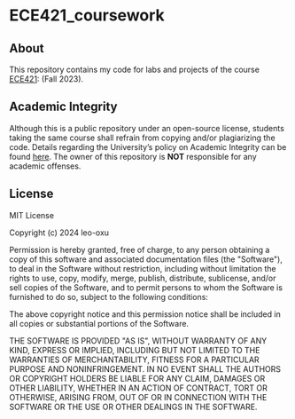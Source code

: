 # ECE421_coursework

## About
This repository contains my code for labs and projects of the course [ECE421](https://engineering.calendar.utoronto.ca/course/ece421h1):  (Fall 2023).

## Academic Integrity
Although this is a public repository under an open-source license, students taking the same course shall refrain from copying and/or plagiarizing the code. Details regarding the University’s policy on Academic Integrity can be found [here](https://www.academicintegrity.utoronto.ca/). The owner of this repository is **NOT** responsible for any academic offenses.

## License

MIT License

Copyright (c) 2024 leo-oxu

Permission is hereby granted, free of charge, to any person obtaining a copy
of this software and associated documentation files (the "Software"), to deal
in the Software without restriction, including without limitation the rights
to use, copy, modify, merge, publish, distribute, sublicense, and/or sell
copies of the Software, and to permit persons to whom the Software is
furnished to do so, subject to the following conditions:

The above copyright notice and this permission notice shall be included in all
copies or substantial portions of the Software.

THE SOFTWARE IS PROVIDED "AS IS", WITHOUT WARRANTY OF ANY KIND, EXPRESS OR
IMPLIED, INCLUDING BUT NOT LIMITED TO THE WARRANTIES OF MERCHANTABILITY,
FITNESS FOR A PARTICULAR PURPOSE AND NONINFRINGEMENT. IN NO EVENT SHALL THE
AUTHORS OR COPYRIGHT HOLDERS BE LIABLE FOR ANY CLAIM, DAMAGES OR OTHER
LIABILITY, WHETHER IN AN ACTION OF CONTRACT, TORT OR OTHERWISE, ARISING FROM,
OUT OF OR IN CONNECTION WITH THE SOFTWARE OR THE USE OR OTHER DEALINGS IN THE
SOFTWARE.
